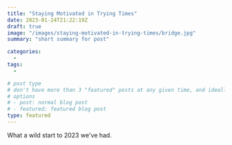 ```yaml
---
title: "Staying Motivated in Trying Times"
date: 2023-01-24T21:22:19Z
draft: true
image: "/images/staying-motivated-in-trying-times/bridge.jpg"
summary: "short summary for post"

categories: 
  -
tags:
  - 

# post type
# don't have more than 3 "featured" posts at any given time, and ideally keep 3 going for symmetry"
# options 
# - post: normal blog post
# - featured: featured blog post 
type: featured
---
```


What a wild start to 2023 we've had. 

